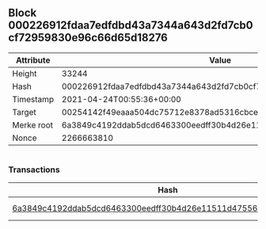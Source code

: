 ## Block 000226912fdaa7edfdbd43a7344a643d2fd7cb0cf72959830e96c66d65d18276

Attribute | Value
--- | ---
Height | 33244
Hash | 000226912fdaa7edfdbd43a7344a643d2fd7cb0cf72959830e96c66d65d18276
Timestamp | 2021-04-24T00:55:36+00:00
Target | 00254142f49eaaa504dc75712e8378ad5316cbcead634704b3734b6271167cc4
Merke root | 6a3849c4192ddab5dcd6463300eedff30b4d26e11511d47556ba8a005afbe0a8
Nonce | 2266663810

```

```

### Transactions

Hash | Amount
--- | ---
[6a3849c4192ddab5dcd6463300eedff30b4d26e11511d47556ba8a005afbe0a8](6a3849c4192ddab5dcd6463300eedff30b4d26e11511d47556ba8a005afbe0a8.md) | 10.00000000 SKEPTI 

